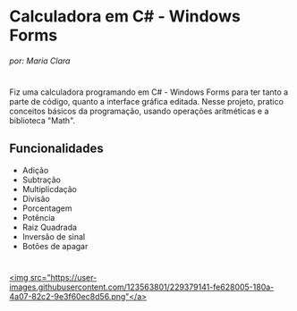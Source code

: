 # Calculadora em C# - Windows Forms
###### _por: Maria Clara_
#
Fiz uma calculadora programando em C# - Windows Forms para ter tanto a parte de código, quanto a interface gráfica editada. Nesse projeto, pratico conceitos básicos da programação, usando operações aritméticas e a biblioteca "Math".
## Funcionalidades
- Adição
- Subtração
- Multiplicdação
- Divisão
- Porcentagem
- Potência
- Raiz Quadrada
- Inversão de sinal
- Botões de apagar

#
<a href = "https://www.google.com.br/"><img src="https://user-images.githubusercontent.com/123563801/229379141-fe628005-180a-4a07-82c2-9e3f60ec8d56.png"</a>
